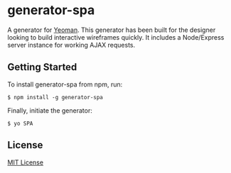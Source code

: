 # generator-spa 
A generator for [Yeoman](http://yeoman.io). This generator has been built for the designer looking to build interactive wireframes quickly. It includes a Node/Express server instance for working AJAX requests.


## Getting Started
To install generator-spa from npm, run:

```
$ npm install -g generator-spa
```

Finally, initiate the generator:

```
$ yo SPA
```

## License

[MIT License](http://en.wikipedia.org/wiki/MIT_License)
